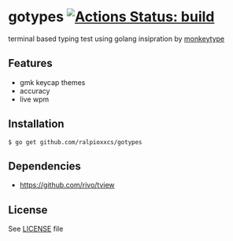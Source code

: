 # gotypes [![Actions Status: build](https://github.com/ralpioxxcs/gotypes/workflows/build/badge.svg)](https://github.com/ralpioxxcs/gotypes/actions?query=workflow%3A"build")
terminal based typing test using golang
insipration by [monkeytype](https://monkeytype.com/)

## Features
* gmk keycap themes
* accuracy
* live wpm

## Installation
```
$ go get github.com/ralpioxxcs/gotypes
```

## Dependencies
* https://github.com/rivo/tview

## License
See [LICENSE](LICENSE) file
